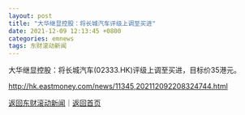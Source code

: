 ```yaml
---
layout: post
title: "大华继显控股：将长城汽车评级上调至买进"
date: 2021-12-09 12:13:45 +0800
categories: emnews
tags: 东财滚动新闻
---
```


大华继显控股：将长城汽车(02333.HK)评级上调至买进，目标价35港元。

<http://hk.eastmoney.com/news/11345,202112092208324744.html>

[返回东财滚动新闻](//finews.withounder.com/emnews/)｜[返回首页](//finews.withounder.com/)